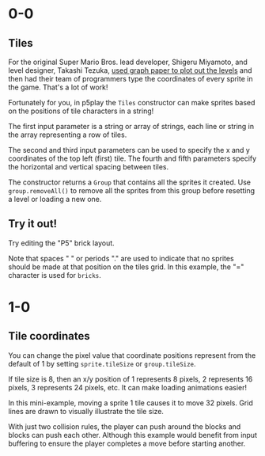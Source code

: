 # 0-0

## Tiles

For the original Super Mario Bros. lead developer, Shigeru Miyamoto, and level designer, Takashi Tezuka, [used graph paper to plot out the levels](https://www.youtube.com/watch?v=DLoRd6_a1CI) and then had their team of programmers type the coordinates of every sprite in the game. That's a lot of work!

Fortunately for you, in p5play the `Tiles` constructor can make sprites based on the positions of tile characters in a string!

The first input parameter is a string or array of strings, each line or string in the array representing a row of tiles.

The second and third input parameters can be used to specify the x and y coordinates of the top left (first) tile. The fourth and fifth parameters specify the horizontal and vertical spacing between tiles.

The constructor returns a `Group` that contains all the sprites it created. Use `group.removeAll()` to remove all the sprites from this group before resetting a level or loading a new one.

## Try it out!

Try editing the "P5" brick layout.

Note that spaces " " or periods "." are used to indicate that no sprites should be made at that position on the tiles grid. In this example, the "=" character is used for `bricks`.

# 1-0

## Tile coordinates

You can change the pixel value that coordinate positions represent from the default of 1 by setting `sprite.tileSize` or `group.tileSize`.

If tile size is 8, then an x/y position of 1 represents 8 pixels, 2 represents 16 pixels, 3 represents 24 pixels, etc. It can make loading animations easier!

In this mini-example, moving a sprite 1 tile causes it to move 32 pixels. Grid lines are drawn to visually illustrate the tile size.

With just two collision rules, the player can push around the blocks and blocks can push each other. Although this example would benefit from input buffering to ensure the player completes a move before starting another.
